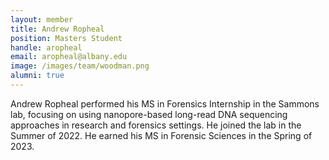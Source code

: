 ```yaml
---
layout: member
title: Andrew Ropheal
position: Masters Student
handle: aropheal
email: aropheal@albany.edu
image: /images/team/woodman.png
alumni: true
---
```


Andrew Ropheal performed his MS in Forensics Internship in the Sammons lab, focusing on using nanopore-based long-read DNA sequencing approaches in research and forensics settings. He joined the lab in the Summer of 2022. He earned his MS in Forensic Sciences in the Spring of 2023. 
